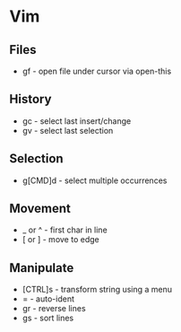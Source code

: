# Vim

## Files

* gf - open file under cursor via open-this


## History

* gc - select last insert/change
* gv - select last selection


## Selection

* g[CMD]d - select multiple occurrences


## Movement

* _ or ^ - first char in line
* [ or ] - move to edge


## Manipulate

* [CTRL]s - transform string using a menu
* = - auto-ident
* gr - reverse lines
* gs - sort lines
